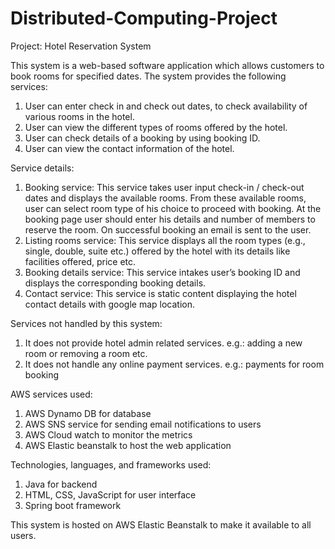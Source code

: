 # Distributed-Computing-Project



Project: Hotel Reservation System


This system is a web-based software application which allows customers to book rooms for specified dates. The system provides the following services:
1.	User can enter check in and check out dates, to check availability of various rooms in the hotel.
2.	User can view the different types of rooms offered by the hotel.
3.	User can check details of a booking by using booking ID.
4.	User can view the contact information of the hotel.

Service details:
1.	Booking service: This service takes user input check-in / check-out dates and displays the available rooms. From these available rooms, user can select room type of his choice to proceed with booking. At the booking page user should enter his details and number of members to reserve the room. On successful booking an email is sent to the user.
2.	Listing rooms service: This service displays all the room types (e.g., single, double, suite etc.) offered by the hotel with its details like facilities offered, price etc. 
3.	Booking details service: This service intakes user’s booking ID and displays the corresponding booking details.
4.	Contact service: This service is static content displaying the hotel contact details with google map location.

Services not handled by this system:
1.	It does not provide hotel admin related services.
e.g.: adding a new room or removing a room etc.
2.	It does not handle any online payment services. 
e.g.: payments for room booking

AWS services used: 
1.	AWS Dynamo DB for database
2.	AWS SNS service for sending email notifications to users
3.	AWS Cloud watch to monitor the metrics
4.	AWS Elastic beanstalk to host the web application


Technologies, languages, and frameworks used:
1.	Java for backend
2.	HTML, CSS, JavaScript for user interface
3.	Spring boot framework

This system is hosted on AWS Elastic Beanstalk to make it available to all users.







